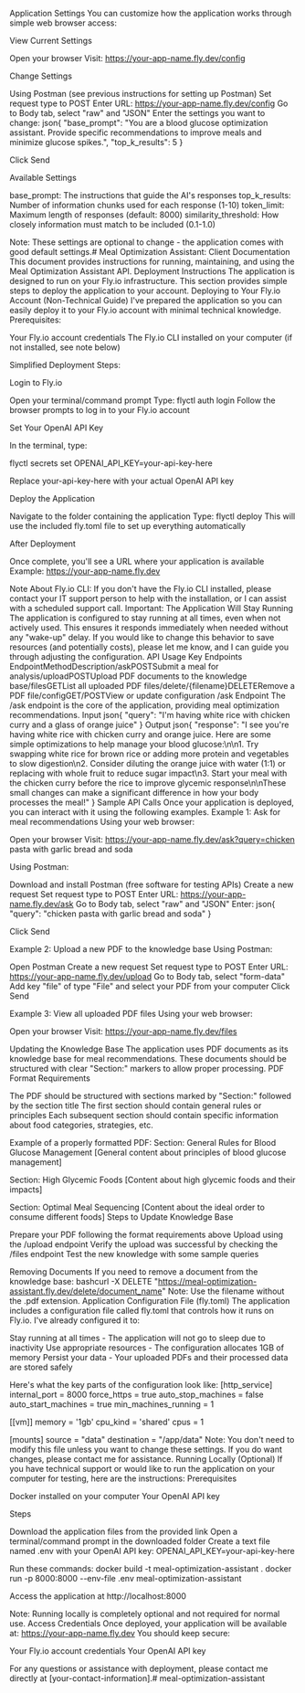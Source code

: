 Application Settings
You can customize how the application works through simple web browser access:

View Current Settings

Open your browser
Visit: https://your-app-name.fly.dev/config


Change Settings

Using Postman (see previous instructions for setting up Postman)
Set request type to POST
Enter URL: https://your-app-name.fly.dev/config
Go to Body tab, select "raw" and "JSON"
Enter the settings you want to change:
json{
  "base_prompt": "You are a blood glucose optimization assistant. Provide specific recommendations to improve meals and minimize glucose spikes.",
  "top_k_results": 5
}

Click Send



Available Settings

base_prompt: The instructions that guide the AI's responses
top_k_results: Number of information chunks used for each response (1-10)
token_limit: Maximum length of responses (default: 8000)
similarity_threshold: How closely information must match to be included (0.1-1.0)

Note: These settings are optional to change - the application comes with good default settings.# Meal Optimization Assistant: Client Documentation
This document provides instructions for running, maintaining, and using the Meal Optimization Assistant API.
Deployment Instructions
The application is designed to run on your Fly.io infrastructure. This section provides simple steps to deploy the application to your account.
Deploying to Your Fly.io Account (Non-Technical Guide)
I've prepared the application so you can easily deploy it to your Fly.io account with minimal technical knowledge.
Prerequisites:

Your Fly.io account credentials
The Fly.io CLI installed on your computer (if not installed, see note below)

Simplified Deployment Steps:

Login to Fly.io

Open your terminal/command prompt
Type: flyctl auth login
Follow the browser prompts to log in to your Fly.io account


Set Your OpenAI API Key

In the terminal, type:

flyctl secrets set OPENAI_API_KEY=your-api-key-here

Replace your-api-key-here with your actual OpenAI API key


Deploy the Application

Navigate to the folder containing the application
Type: flyctl deploy
This will use the included fly.toml file to set up everything automatically


After Deployment

Once complete, you'll see a URL where your application is available
Example: https://your-app-name.fly.dev



Note About Fly.io CLI:
If you don't have the Fly.io CLI installed, please contact your IT support person to help with the installation, or I can assist with a scheduled support call.
Important: The Application Will Stay Running
The application is configured to stay running at all times, even when not actively used. This ensures it responds immediately when needed without any "wake-up" delay.
If you would like to change this behavior to save resources (and potentially costs), please let me know, and I can guide you through adjusting the configuration.
API Usage
Key Endpoints
EndpointMethodDescription/askPOSTSubmit a meal for analysis/uploadPOSTUpload PDF documents to the knowledge base/filesGETList all uploaded PDF files/delete/{filename}DELETERemove a PDF file/configGET/POSTView or update configuration
/ask Endpoint
The /ask endpoint is the core of the application, providing meal optimization recommendations.
Input
json{
  "query": "I'm having white rice with chicken curry and a glass of orange juice"
}
Output
json{
  "response": "I see you're having white rice with chicken curry and orange juice. Here are some simple optimizations to help manage your blood glucose:\n\n1. Try swapping white rice for brown rice or adding more protein and vegetables to slow digestion\n2. Consider diluting the orange juice with water (1:1) or replacing with whole fruit to reduce sugar impact\n3. Start your meal with the chicken curry before the rice to improve glycemic response\n\nThese small changes can make a significant difference in how your body processes the meal!"
}
Sample API Calls
Once your application is deployed, you can interact with it using the following examples.
Example 1: Ask for meal recommendations
Using your web browser:

Open your browser
Visit: https://your-app-name.fly.dev/ask?query=chicken pasta with garlic bread and soda

Using Postman:

Download and install Postman (free software for testing APIs)
Create a new request
Set request type to POST
Enter URL: https://your-app-name.fly.dev/ask
Go to Body tab, select "raw" and "JSON"
Enter:
json{
  "query": "chicken pasta with garlic bread and soda"
}

Click Send

Example 2: Upload a new PDF to the knowledge base
Using Postman:

Open Postman
Create a new request
Set request type to POST
Enter URL: https://your-app-name.fly.dev/upload
Go to Body tab, select "form-data"
Add key "file" of type "File" and select your PDF from your computer
Click Send

Example 3: View all uploaded PDF files
Using your web browser:

Open your browser
Visit: https://your-app-name.fly.dev/files

Updating the Knowledge Base
The application uses PDF documents as its knowledge base for meal recommendations. These documents should be structured with clear "Section:" markers to allow proper processing.
PDF Format Requirements

The PDF should be structured with sections marked by "Section:" followed by the section title
The first section should contain general rules or principles
Each subsequent section should contain specific information about food categories, strategies, etc.

Example of a properly formatted PDF:
Section: General Rules for Blood Glucose Management
[General content about principles of blood glucose management]

Section: High Glycemic Foods
[Content about high glycemic foods and their impacts]

Section: Optimal Meal Sequencing
[Content about the ideal order to consume different foods]
Steps to Update Knowledge Base

Prepare your PDF following the format requirements above
Upload using the /upload endpoint
Verify the upload was successful by checking the /files endpoint
Test the new knowledge with some sample queries

Removing Documents
If you need to remove a document from the knowledge base:
bashcurl -X DELETE "https://meal-optimization-assistant.fly.dev/delete/document_name"
Note: Use the filename without the .pdf extension.
Application Configuration File (fly.toml)
The application includes a configuration file called fly.toml that controls how it runs on Fly.io. I've already configured it to:

Stay running at all times - The application will not go to sleep due to inactivity
Use appropriate resources - The configuration allocates 1GB of memory
Persist your data - Your uploaded PDFs and their processed data are stored safely

Here's what the key parts of the configuration look like:
[http_service]
  internal_port = 8000
  force_https = true
  auto_stop_machines = false
  auto_start_machines = true
  min_machines_running = 1

[[vm]]
  memory = '1gb'
  cpu_kind = 'shared'
  cpus = 1

[mounts]
  source = "data"
  destination = "/app/data"
Note: You don't need to modify this file unless you want to change these settings. If you do want changes, please contact me for assistance.
Running Locally (Optional)
If you have technical support or would like to run the application on your computer for testing, here are the instructions:
Prerequisites

Docker installed on your computer
Your OpenAI API key

Steps

Download the application files from the provided link
Open a terminal/command prompt in the downloaded folder
Create a text file named .env with your OpenAI API key:
OPENAI_API_KEY=your-api-key-here

Run these commands:
docker build -t meal-optimization-assistant .
docker run -p 8000:8000 --env-file .env meal-optimization-assistant

Access the application at http://localhost:8000

Note: Running locally is completely optional and not required for normal use.
Access Credentials
Once deployed, your application will be available at:
https://your-app-name.fly.dev
You should keep secure:

Your Fly.io account credentials
Your OpenAI API key

For any questions or assistance with deployment, please contact me directly at [your-contact-information].# meal-optimization-assistant